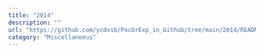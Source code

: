 ```yaml
---
title: "2014"
description: ""
url: "https://github.com/ycdxsb/PocOrExp_in_Github/tree/main/2014/README.md"
category: "Miscellaneous"
---
```

